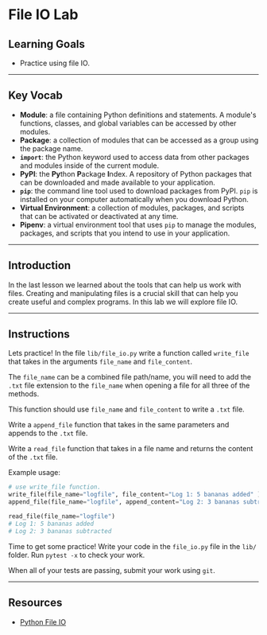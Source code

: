 # File IO Lab

## Learning Goals

- Practice using file IO.

***

## Key Vocab

- **Module**: a file containing Python definitions and statements. A module's
functions, classes, and global variables can be accessed by other modules.
- **Package**: a collection of modules that can be accessed as a group using
the package name.
- **`import`**: the Python keyword used to access data from other packages and
modules inside of the current module.
- **PyPI**: the **Py**thon **P**ackage **I**ndex. A repository of Python
packages that can be downloaded and made available to your application.
- **`pip`**: the command line tool used to download packages from PyPI. `pip`
is installed on your computer automatically when you download Python.
- **Virtual Environment**: a collection of modules, packages, and scripts that
can be activated or deactivated at any time.
- **Pipenv**: a virtual environment tool that uses `pip` to manage the modules,
packages, and scripts that you intend to use in your application.

***

## Introduction

In the last lesson we learned about the tools that can help us work
with files. Creating and manipulating files is a crucial skill that can
help you create useful and complex programs. In this lab we will explore
file IO.

***

## Instructions

Lets practice! In the file `lib/file_io.py` write a function called `write_file` that takes in the arguments `file_name` and `file_content`.

The `file_name` can be a combined file path/name, you will need to add the `.txt` file extension
to the `file_name` when opening a file for all three of the methods.

This function should use `file_name` and `file_content` to write a `.txt`
file.

Write a `append_file` function that takes in the same parameters and
appends to the `.txt` file.

Write a `read_file` function that takes in a file name and returns the
 content of the `.txt` file.

Example usage:

```py
# use write_file function. 
write_file(file_name="logfile", file_content="Log 1: 5 bananas added" )
append_file(file_name="logfile", append_content="Log 2: 3 bananas subtracted")

read_file(file_name="logfile")
# Log 1: 5 bananas added
# Log 2: 3 bananas subtracted
```

Time to get some practice! Write your code in the `file_io.py` file in the
`lib/` folder. Run `pytest -x` to check your work.

When all of your tests are passing, submit your work using `git`.

***

## Resources

- [Python File IO](https://docs.python.org/3/tutorial/inputoutput.html#reading-and-writing-files)
